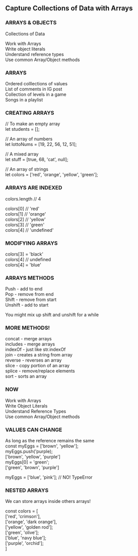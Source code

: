 ## Capture Collections of Data with Arrays

### ARRAYS & OBJECTS

Collections of Data

Work with Arrays  
Write object literals  
Understand reference types  
Use common Array/Object methods

### ARRAYS

Ordered colllections of values  
List of comments in IG post  
Collection of levels in a game  
Songs in a playlist

### CREATING ARRAYS

// To make an empty array  
let students = [];

// An array of numbers  
let lottoNums = [19, 22, 56, 12, 51];

// A mixed array  
let stuff = [true, 68, 'cat', null];

// An array of strings  
let colors = ['red', 'orange', 'yellow', 'green'];

### ARRAYS ARE INDEXED

colors.length // 4

colors[0] // 'red'  
colors[1] // 'orange'  
colors[2] // 'yellow'  
colors[3] // 'green'  
colors[4] // 'undefined'

### MODIFYING ARRAYS

colors[3] = 'black'  
colors[4] // undefined  
colors[4] = 'blue'

### ARRAYS METHODS

Push - add to end  
Pop - remove from end  
Shift - remove from start  
Unshift - add to start

You might mix up shift and unshift for a while

### MORE METHODS!

concat - merge arrays  
includes - merge arrays  
indexOf - just like str.indexOf  
join - creates a string from array  
reverse - reverses an array  
slice - copy portion of an array  
splice - remove/replace elements  
sort - sorts an array

### NOW

Work with Arrays  
Write Object Literals  
Understand Reference Types  
Use common Array/Object methods

### VALUES CAN CHANGE

As long as the reference remains the same  
const myEggs = ['brown', 'yellow'];  
myEggs.push('purple);  
['brown', 'yellow', 'purple']  
myEggs[0] = 'green';  
['green', 'brown', 'purple']

myEggs = ['blue', 'pink']; // NO! TypeError

### NESTED ARRAYS

We can store arrays inside others arrays!

const colors = [  
['red', 'crimson'],  
['orange', 'dark orange'],  
['yellow', 'golden rod'];  
['green', 'olive'];  
['blue', 'navy blue'];  
['purple', 'orchid'];  
]
